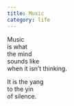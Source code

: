 ```yaml
---
title: Music
category: life
---
```


﻿Music  
is what   
the mind   
sounds like  
when it isn’t thinking.
It is the yang  
to the yin  
of silence.  
